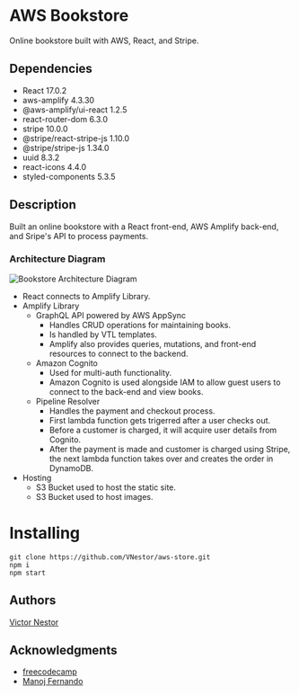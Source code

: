 # AWS Bookstore

Online bookstore built with AWS, React, and Stripe.

## Dependencies

- React 17.0.2
- aws-amplify 4.3.30
- @aws-amplify/ui-react 1.2.5
- react-router-dom 6.3.0
- stripe 10.0.0
- @stripe/react-stripe-js 1.10.0
- @stripe/stripe-js 1.34.0
- uuid 8.3.2
- react-icons 4.4.0
- styled-components 5.3.5

## Description

Built an online bookstore with a React front-end, AWS Amplify back-end, and Sripe's API to process payments.

### Architecture Diagram

![Bookstore Architecture Diagram](https://user-images.githubusercontent.com/37969271/182922328-02c1cc45-5bf1-43f1-a5c7-d86cac7a447c.png)

- React connects to Amplify Library.
- Amplify Library 
  - GraphQL API powered by AWS AppSync
    - Handles CRUD operations for maintaining books.
    - Is handled by VTL templates.
    - Amplify also provides queries, mutations, and front-end resources to connect to the backend.
  - Amazon Cognito 
    - Used for multi-auth functionality. 
    - Amazon Cognito is used alongside IAM to allow guest users to connect to the back-end and view books.
  - Pipeline Resolver
    - Handles the payment and checkout process.
    - First lambda function gets trigerred after a user checks out.
    - Before a customer is charged, it will acquire user details from Cognito.
    - After the payment is made and customer is charged using Stripe, the next lambda function takes over and creates the order in DynamoDB.
- Hosting
  - S3 Bucket used to host the static site.
  - S3 Bucket used to host images.
  
  
# Installing

```
git clone https://github.com/VNestor/aws-store.git
npm i
npm start
```
  

## Authors

[Victor Nestor](https://github.com/VNestor)

## Acknowledgments

- [freecodecamp](https://www.freecodecamp.org/news/how-to-make-a-store-in-one-day-aws-react-stripe/)
- [Manoj Fernando](https://github.com/mjzone)
    
